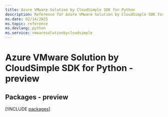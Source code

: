 ```yaml
---
title: Azure VMware Solution by CloudSimple SDK for Python
description: Reference for Azure VMware Solution by CloudSimple SDK for Python
ms.date: 02/14/2025
ms.topic: reference
ms.devlang: python
ms.service: vmwaresolutionbycloudsimple
---
```

# Azure VMware Solution by CloudSimple SDK for Python - preview
## Packages - preview
[!INCLUDE [packages](vmware-solution-by-cloudsimple-index.md)]